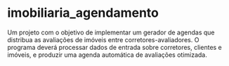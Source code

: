 # imobiliaria_agendamento
Um projeto com o objetivo de implementar um gerador de agendas que distribua as avaliações de imóveis entre corretores-avaliadores. O programa deverá processar dados de entrada sobre corretores, clientes e imóveis, e produzir uma agenda automática de avaliações otimizada.
